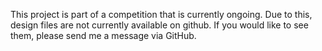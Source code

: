 This project is part of a competition that is currently ongoing. Due to this, design files are not currently available on github. If you would like to see them, please send me a message via GitHub.
